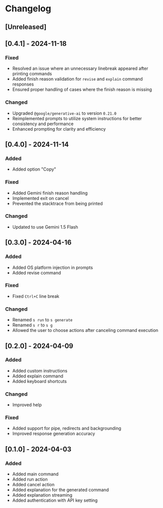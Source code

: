 # Changelog

## [Unreleased]

## [0.4.1] - 2024-11-18

### Fixed

- Resolved an issue where an unnecessary linebreak appeared after printing commands
- Added finish reason validation for `revise` and `explain` command responses
- Ensured proper handling of cases where the finish reason is missing

### Changed

- Upgraded `@google/generative-ai` to version `0.21.0`
- Reimplemented prompts to utilize system instructions for better consistency and performance
- Enhanced prompting for clarity and efficiency

## [0.4.0] - 2024-11-14

### Added

- Added option "Copy"

### Fixed

- Added Gemini finish reason handling
- Implemented exit on cancel
- Prevented the stacktrace from being printed

### Changed

- Updated to use Gemini 1.5 Flash

## [0.3.0] - 2024-04-16

### Added

- Added OS platform injection in prompts
- Added revise command

### Fixed

- Fixed `Ctrl+C` line break

### Changed

- Renamed `s run` to `s generate`
- Renamed `s r` to `s g`
- Allowed the user to choose actions after canceling command execution

## [0.2.0] - 2024-04-09

### Added

- Added custom instructions
- Added explain command
- Added keyboard shortcuts

### Changed

- Improved help

### Fixed

- Added support for pipe, redirects and backgrounding
- Improved response generation accuracy

## [0.1.0] - 2024-04-03

### Added

- Added main command
- Added run action
- Added cancel action
- Added explanation for the generated command
- Added explanation streaming
- Added authentication with API key setting
